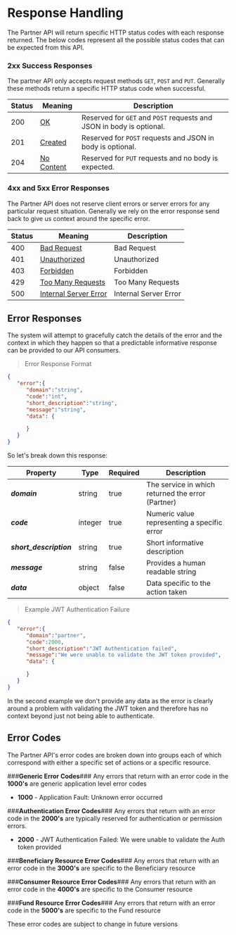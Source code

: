 # Response Handling

The Partner API will return specific HTTP status codes with each response returned. The below codes represent all the possible status codes that can be expected from this API.

### 2xx Success Responses
The partner API only accepts request methods `GET`, `POST` and `PUT`. Generally these methods return a specific HTTP status code when successful.

Status|Meaning|Description
---|---|---|
200|[OK](https://tools.ietf.org/html/rfc7231#section-6.3.1)|Reserved for `GET` and `POST` requests and JSON in body is optional.
201|[Created](https://tools.ietf.org/html/rfc7231#section-6.3.2)|Reserved for `POST` requests and JSON in body is optional.
204|[No Content](https://tools.ietf.org/html/rfc7231#section-6.3.5)| Reserved for `PUT` requests and no body is expected.

### 4xx and 5xx Error Responses
The Partner API does not reserve client errors or server errors for any particular request situation. Generally we rely on the error response send back to give us context around the specific error. 

Status|Meaning|Description
---|---|---|
400|[Bad Request](https://tools.ietf.org/html/rfc7231#section-6.5.1)|Bad Request
401|[Unauthorized](https://tools.ietf.org/html/rfc7235#section-3.1)|Unauthorized
403|[Forbidden](https://tools.ietf.org/html/rfc7231#section-6.5.3)|Forbidden
429|[Too Many Requests](https://tools.ietf.org/html/rfc6585#section-4)|Too Many Requests
500|[Internal Server Error](https://tools.ietf.org/html/rfc7231#section-6.6.1)|Internal Server Error

## Error Responses

The system will attempt to gracefully catch the details of the error and the context in which they happen so that a predictable informative response can be provided to our API consumers.

> Error Response Format

````json
{  
   "error":{  
      "domain":"string",
      "code":"int",
      "short_description":"string",
      "message":"string",
      "data": {  

      }
   }
}
````
So let's break down this response:

Property|Type|Required|Description
---|---|---|---|
***domain***|string|true|The service in which returned the error (Partner)
***code***|integer|true|Numeric value representing a specific error
***short_description***|string|true|Short informative description 
***message***|string|false|Provides a human readable string
***data***|object|false|Data specific to the action taken

> Example JWT Authentication Failure

````json
{  
   "error":{  
      "domain":"partner",
      "code":2000,
      "short_description":"JWT Authentication failed",
      "message":"We were unable to validate the JWT token provided",
      "data": {  

      }
   }
}
````
In the second example we don't provide any data as the error is clearly around a problem with validating the JWT token and therefore has no context beyond just not being able to authenticate.

## Error Codes
The Partner API's error codes are broken down into groups each of which correspond with either a specific set of actions or a specific resource.

###**Generic Error Codes**###
Any errors that return with an error code in the **1000's** are generic application level error codes

  - **1000** - Application Fault: Unknown error occurred

###**Authentication Error Codes**###
Any errors that return with an error code in the **2000's** are typically reserved for authentication or permission errors. 

  - **2000** - JWT Authentication Failed: We were unable to validate the Auth token provided

###**Beneficiary Resource Error Codes**###
Any errors that return with an error code in the **3000's** are specific to the Beneficiary resource

###**Consumer Resource Error Codes**###
Any errors that return with an error code in the **4000's** are specific to the Consumer resource

###**Fund Resource Error Codes**###
Any errors that return with an error code in the **5000's** are specific to the Fund resource

<aside class="warning">
These error codes are subject to change in future versions
</aside>
